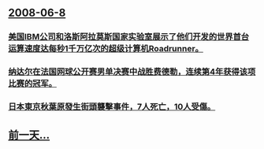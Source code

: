 ## [2008-06-8](/zh/news/2008/06/8/index.md)

### [美国IBM公司和洛斯阿拉莫斯国家实验室展示了他们开发的世界首台运算速度达每秒1千万亿次的超级计算机Roadrunner。](/zh/news/2008/06/8/美国IBM公司和洛斯阿拉莫斯国家实验室展示了他们开发的世界首台运算速度达每秒1千万亿次的超级计算机Roadrunner.md)
### [纳达尔在法国网球公开赛男单决赛中战胜费德勒，连续第4年获得该项比赛的冠军。](/zh/news/2008/06/8/纳达尔在法国网球公开赛男单决赛中战胜费德勒-连续第4年获得该项比赛的冠军.md)
### [日本東京秋葉原發生街頭襲擊事件，7人死亡，10人受傷。](/zh/news/2008/06/8/日本東京秋葉原發生街頭襲擊事件-7人死亡-10人受傷.md)
## [前一天...](/zh/news/2008/06/7/index.md)

